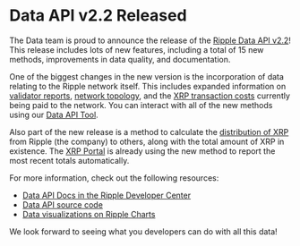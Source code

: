 # Data API v2.2 Released

The Data team is proud to announce the release of the [Ripple Data API v2.2](https://github.com/ripple/rippled-historical-database/releases/tag/v2.2.0)! This release includes lots of new features, including a total of 15 new methods, improvements in data quality, and documentation.

One of the biggest changes in the new version is the incorporation of data relating to the Ripple network itself. This includes expanded information on [validator reports](https://ripple.com/build/data-api-v2/#get-daily-validator-reports), [network topology](https://ripple.com/build/data-api-v2/#get-topology), and the [XRP transaction costs](https://ripple.com/build/data-api-v2/#get-transaction-costs) currently being paid to the network. You can interact with all of the new methods using our [Data API Tool](https://ripple.com/build/data-api-tool/).

Also part of the new release is a method to calculate the [distribution of XRP](https://ripple.com/build/data-api-v2/#get-xrp-distribution) from Ripple (the company) to others, along with the total amount of XRP in existence. The [XRP Portal](https://ripple.com/xrp-portal/) is already using the new method to report the most recent totals automatically.

For more information, check out the following resources:

* [Data API Docs in the Ripple Developer Center](https://ripple.com/build/data-api-v2/)
* [Data API source code](https://github.com/ripple/rippled-historical-database)
* [Data visualizations on Ripple Charts](https://xrpcharts.ripple.com/)

We look forward to seeing what you developers can do with all this data!
